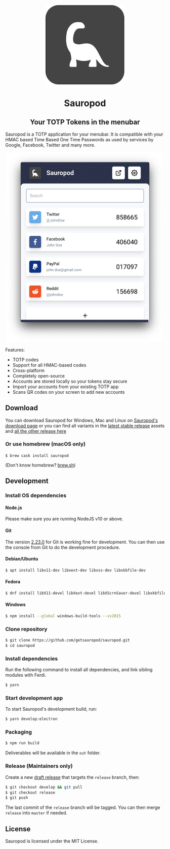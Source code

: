 <p align="center">
    <a href="https://sauropod.app">
      <img src="./logo.png" alt="Sauropod Logo" width="250"/>
    </a>
</p>

<h1 align="center">
  Sauropod
</h1>
<h2 align="center">
  Your TOTP Tokens in the menubar 
</h2>

Sauropod is a TOTP application for your menubar. It is compatible with your HMAC based Time Based One Time Passwords as used by services by Google, Facebook, Twitter and many more.

<p align="center">
    <img src="./branding/app.png" alt="Sauropod Screenshot" width="500"/>
</p>

Features:
- TOTP codes
- Support for all HMAC-based codes
- Cross-platform
- Completely open-source
- Accounts are stored locally so your tokens stay secure
- Import your accounts from your existing TOTP app
- Scans QR codes on your screen to add new accounts

## Download

You can download Sauropod for Windows, Mac and Linux on [Sauropod's download page](https://sauropod.app/#download) or you can find all variants in the [latest stable release](https://github.com/getsauropod/sauropod/releases/latest) assets and [all the other release here](https://github.com/getsauropod/sauropod/releases)

### Or use homebrew (macOS only)

`$ brew cask install sauropod`

(Don't know homebrew? [brew.sh](https://brew.sh/))

## Development

### Install OS dependencies

#### Node.js

Please make sure you are running NodeJS v10 or above.

#### Git

The version [2.23.0](https://github.com/git-for-windows/git/releases/tag/v2.23.0.windows.1) for Git is working fine for development. You can then use the console from Git to do the development procedure.

#### Debian/Ubuntu

```bash
$ apt install libx11-dev libxext-dev libxss-dev libxkbfile-dev
```

#### Fedora

```bash
$ dnf install libX11-devel libXext-devel libXScrnSaver-devel libxkbfile-devel
```

#### Windows

```bash
$ npm install --global windows-build-tools --vs2015
```

### Clone repository

```bash
$ git clone https://github.com/getsauropod/sauropod.git
$ cd sauropod
```

### Install dependencies

Run the following command to install all dependencies, and link sibling modules with Ferdi.

```bash
$ yarn
```

### Start development app

To start Sauropod's development build, run:

```bash
$ yarn develop:electron
```

### Packaging

```bash
$ npm run build
```

Deliverables will be available in the `out` folder.

### Release (Maintainers only)

Create a new [draft release](https://github.com/getsauropod/sauropod/releases/new) that targets the `release` branch, then:

```bash
$ git checkout develop && git pull
$ git checkout release
$ git push
```

The last commit of the `release` branch will be tagged. You can then merge `release` into `master` if needed.

## License

Sauropod is licensed under the MIT License.